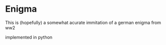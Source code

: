 # Enigma
<p>This is (hopefully) a somewhat acurate immitation of a german enigma from ww2<p>
  implemented in python
</p>
